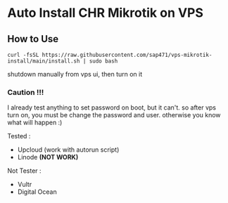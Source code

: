 # Auto Install CHR Mikrotik on VPS

## How to Use

```
curl -fsSL https://raw.githubusercontent.com/sap471/vps-mikrotik-install/main/install.sh | sudo bash
```

shutdown manually from vps ui, then turn on it

### Caution !!!
I already test anything to set password on boot, but it can't. so after vps turn on, you must be change the password and user. otherwise you know what will happen :)

Tested : 
- Upcloud (work with autorun script)
- Linode **(NOT WORK)**

Not Tester :
- Vultr
- Digital Ocean